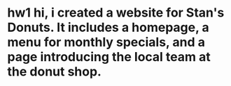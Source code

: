 # hw1 hi, i created a website for Stan's Donuts. It includes a homepage, a menu for monthly specials, and a page introducing the local team at the donut shop.